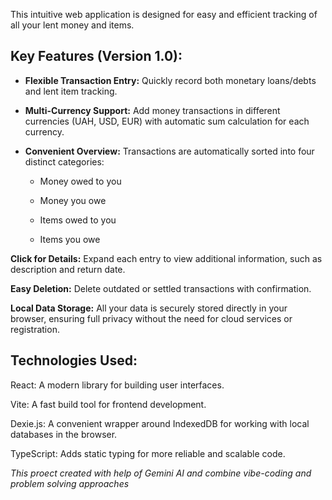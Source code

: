 This intuitive web application is designed for easy and efficient tracking of all your lent money and items. 
## Key Features (Version 1.0):

- **Flexible Transaction Entry:** Quickly record both monetary loans/debts and lent item tracking.

- **Multi-Currency Support:** Add money transactions in different currencies (UAH, USD, EUR) with automatic sum calculation for each currency.

- **Convenient Overview:** Transactions are automatically sorted into four distinct categories:

  - Money owed to you

  - Money you owe

  - Items owed to you

  - Items you owe

**Click for Details:** Expand each entry to view additional information, such as description and return date.

**Easy Deletion:** Delete outdated or settled transactions with confirmation.

**Local Data Storage:** All your data is securely stored directly in your browser, ensuring full privacy without the need for cloud services or registration.

## Technologies Used:

React: A modern library for building user interfaces.

Vite: A fast build tool for frontend development.

Dexie.js: A convenient wrapper around IndexedDB for working with local databases in the browser.

TypeScript: Adds static typing for more reliable and scalable code.

*This proect created with help of Gemini AI and combine vibe-coding and problem solving approaches*
